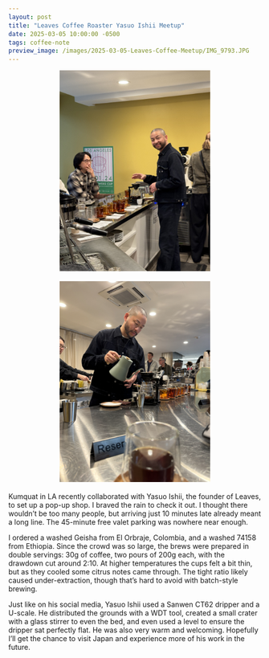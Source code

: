 ```yaml
---
layout: post
title: "Leaves Coffee Roaster Yasuo Ishii Meetup"
date: 2025-03-05 10:00:00 -0500
tags: coffee-note
preview_image: /images/2025-03-05-Leaves-Coffee-Meetup/IMG_9793.JPG
---
```

<!--more-->
<style>
.image-container {
  display: flex;
  flex-wrap: wrap;
  gap: 20px;
  margin-bottom: 20px;
  align-items: stretch;
}

.image-wrapper {
  flex: 1;
  min-width: 300px;
  height: 400px;
}

.image-wrapper img {
  width: 100%;
  height: 100%;
  object-fit: contain;
}
</style>

<div class="image-container">
  <div class="image-wrapper">
    <img src="/images/2025-03-05-Leaves-Coffee-Meetup/IMG_9793.JPG" alt="pic1">
  </div>
  <div class="image-wrapper">
    <img src="/images/2025-03-05-Leaves-Coffee-Meetup/IMG_9800.JPG" alt="pic2">
  </div>
</div>

Kumquat in LA recently collaborated with Yasuo Ishii, the founder of Leaves, to set up a pop-up shop. I braved the rain to check it out. I thought there wouldn’t be too many people, but arriving just 10 minutes late already meant a long line. The 45-minute free valet parking was nowhere near enough.

I ordered a washed Geisha from El Orbraje, Colombia, and a washed 74158 from Ethiopia. Since the crowd was so large, the brews were prepared in double servings: 30g of coffee, two pours of 200g each, with the drawdown cut around 2:10. At higher temperatures the cups felt a bit thin, but as they cooled some citrus notes came through. The tight ratio likely caused under-extraction, though that’s hard to avoid with batch-style brewing.

Just like on his social media, Yasuo Ishii used a Sanwen CT62 dripper and a U-scale. He distributed the grounds with a WDT tool, created a small crater with a glass stirrer to even the bed, and even used a level to ensure the dripper sat perfectly flat. He was also very warm and welcoming. Hopefully I’ll get the chance to visit Japan and experience more of his work in the future.